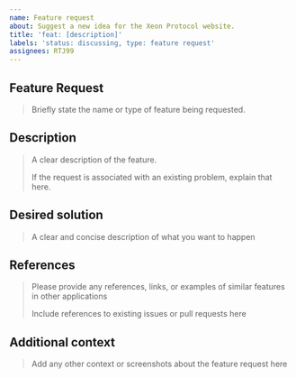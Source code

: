```yaml
---
name: Feature request
about: Suggest a new idea for the Xeon Protocol website.
title: 'feat: [description]'
labels: 'status: discussing, type: feature request'
assignees: RTJ99
---
```


## Feature Request

> Briefly state the name or type of feature being requested.

## Description

> A clear description of the feature.
>
> If the request is associated with an existing problem, explain that here.

## Desired solution

> A clear and concise description of what you want to happen

## References

> Please provide any references, links, or examples of similar features in other applications
>
> Include references to existing issues or pull requests here

## Additional context

> Add any other context or screenshots about the feature request here
